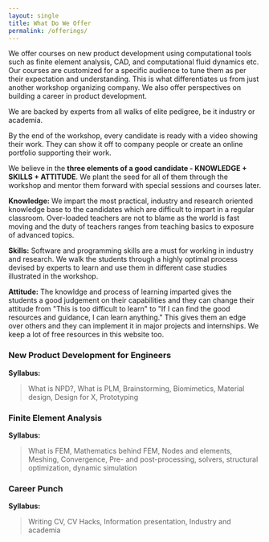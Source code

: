 ```yaml
---
layout: single
title: What Do We Offer
permalink: /offerings/
---
```


We offer courses on new product development using computational tools such as finite element analysis, CAD, and computational fluid dynamics etc. Our courses are customized for a specific audience to tune them as per their expectation and understanding. This is what differentiates us from just another workshop organizing company. We also offer perspectives on building a career in product development.

We are backed by experts from all walks of elite pedigree, be it industry or academia. 

By the end of the workshop, every candidate is ready with a video showing their work. They can show it off to company people or create an online portfolio supporting their work. 

We believe in the **three elements of a good candidate - KNOWLEDGE + SKILLS + ATTITUDE**. We plant the seed for all of them through the workshop and mentor them forward with special sessions and courses later.

**Knowledge:** We impart the most practical, industry and research oriented knowledge base to the candidates which are difficult to impart in a regular classroom. Over-loaded teachers are not to blame as the world is fast moving and the duty of teachers ranges from teaching basics to exposure of advanced topics. 

**Skills:** Software and programming skills are a must for working in industry and research. We walk the students through a highly optimal process devised by experts to learn and use them in different case studies illustrated in the workshop.

**Attitude:** The knowldge and process of learning imparted gives the students a good judgement on their capabilities and they can change their attitude from "This is too difficult to learn" to "If I can find the good resources and guidance, I can learn anything." This gives them an edge over others and they can implement it in major projects and internships. We keep a lot of free resources in this website too.

### New Product Development for Engineers
**Syllabus:**
> What is NPD?, What is PLM, Brainstorming, Biomimetics, Material design, Design for X, Prototyping

### Finite Element Analysis
**Syllabus:**
> What is FEM, Mathematics behind FEM, Nodes and elements, Meshing, Convergence, Pre- and post-processing, solvers, structural optimization, dynamic simulation

### Career Punch
**Syllabus:**
> Writing CV, CV Hacks, Information presentation, Industry and academia

